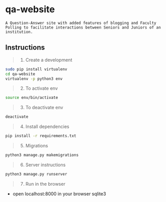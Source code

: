 # qa-website
    A Question-Answer site with added features of blogging and Faculty Polling to facilitate interactions between Seniors and Juniors of an institution.

## Instructions
> 1. Create a development 
```sh
sudo pip install virtualenv
cd qa-website
virtualenv -p python3 env
```
> 2. To activate env
```sh
source env/bin/activate
```
> 3. To deactivate env
```sh
deactivate
```
> 4. Install dependencies
```sh
pip install -r requirements.txt
```

> 5. Migrations
```sh
python3 manage.py makemigrations
```

> 6. Server instructions

```sh
python3 manage.py runserver 
```


> 7. Run in the browser
+ open localhost:8000 in your browser 
sqlite3
